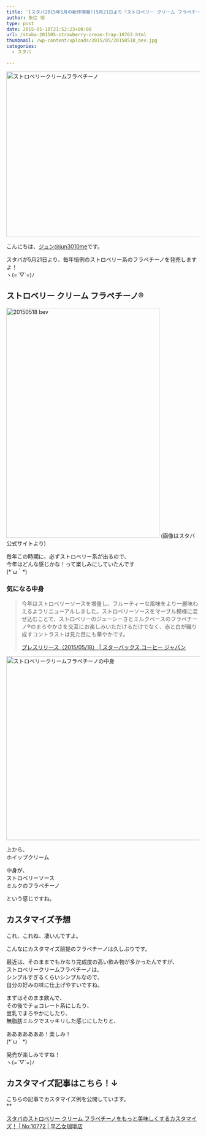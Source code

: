 ```yaml
---
title: '[スタバ2015年5月の新作情報!]5月21日より『ストロベリー クリーム フラペチーノ®』を発売！'
author: 魚住 惇
type: post
date: 2015-05-18T21:52:23+00:00
url: /staba-201505-strawberry-cream-frap-10763.html
thumbnail: /wp-content/uploads/2015/05/20150518_bev.jpg
categories:
  - スタバ

---
```

<img decoding="async" loading="lazy" src="/wp-content/uploads/2015/05/20150518_bev.jpg" alt="ストロベリークリームフラペチーノ" title="20150518_bev.jpg" border="0" width="599" height="432" /><!--more-->

こんにちは、[ジュン@jun3010me][1]です。

スタバが5月21日より、毎年恒例のストロベリー系のフラペチーノを発売しますよ！  
ヽ(=´▽\`=)ﾉ

## ストロベリー クリーム フラペチーノ®

<img decoding="async" loading="lazy" src="/wp-content/uploads/2015/05/20150518_bev1.jpg" alt="20150518 bev" title="20150518_bev.jpg" border="0" width="399" height="600" />  
(画像はスタバ公式サイトより)

毎年この時期に、必ずストロベリー系が出るので、  
今年はどんな感じかな！って楽しみにしていたんです  
(\*´ω｀\*)

### 気になる中身

> 今年はストロベリーソースを増量し、フルーティーな風味をより一層味わえるようリニューアルしました。ストロベリーソースをマーブル模様に混ぜ込むことで、ストロベリーのジューシーさとミルクベースのフラペチーノ®のまろやかさを交互にお楽しみいただけるだけでなく、赤と白が織り成すコントラストは見た目にも華やかです。
> 
> <p class="origin">
>   <a href="http://www.starbucks.co.jp/press_release/pr2015-1316.php" target="new">プレスリリース（2015/05/18） | スターバックス コーヒー ジャパン</a>
> </p>

<img decoding="async" loading="lazy" src="/wp-content/uploads/2015/05/201505182_bev.jpg" alt="ストロベリークリームフラペチーノの中身" title="201505182_bev.jpg" border="0" width="598" height="480" />  
  
上から、  
ホイップクリーム

中身が、  
ストロベリーソース  
ミルクのフラペチーノ

という感じですね。

## カスタマイズ予想

これ、これね、凄いんですよ。

こんなに<span class="futoaka">カスタマイズ前提のフラペチーノ</span>は久しぶりです。

最近は、そのままでもかなり完成度の高い飲み物が多かったんですが、  
ストロベリークリームフラペチーノは、  
シンプルすぎるくらいシンプルなので、  
自分の好みの味に仕上げやすいですね。

まずはそのまま飲んで、  
その後でチョコレート系にしたり、  
豆乳でまろやかにしたり、  
無脂肪ミルクでスッキリした感じにしたりと、

あああああああ！楽しみ！  
(\*´ω｀\*)

発売が楽しみですね！  
ヽ(=´▽\`=)ﾉ

## カスタマイズ記事はこちら！↓

こちらの記事でカスタマイズ例を公開しています。  
**</p> 

<a href="http://192.168.11.200:8000/staba-201505-strawberry-cream-customize-10772.html" target="_blank">スタバのストロベリー クリーム フラペチーノをもっと美味しくするカスタマイズ！ | No:10772 | 早乙女珈琲店</a>

</b>

 [1]: https://twitter.com/jun3010me